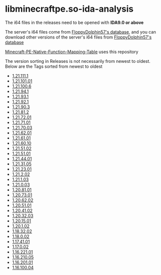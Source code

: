 # libminecraftpe.so-ida-analysis
The i64 files in the releases need to be opened with **IDA9.0 or above**  

The server's i64 files come from [FloppyDolphin57's database](https://www.mediafire.com/folder/ammda8wfvbw9x/), and you can download other versions of the server's i64 files from [FloppyDolphin57's database](https://www.mediafire.com/folder/ammda8wfvbw9x/)

[Minecraft-PE-Native-Function-Mapping-Table](https://github.com/TheChuan1503/Minecraft-PE-Native-Function-Mapping-Table) uses this repository

The version sorting in Releases is not necessarily from newest to oldest. Below are the Tags sorted from newest to oldest

- [1.21.111.1](https://github.com/1503Dev/libminecraftpe.so-ida-analysis/releases/tag/1.21.111.1)
- [1.21.101.01](https://github.com/1503Dev/libminecraftpe.so-ida-analysis/releases/tag/1.21.101.01)
- [1.21.100.6](https://github.com/1503Dev/libminecraftpe.so-ida-analysis/releases/tag/1.21.100.6)
- [1.21.94.1](https://github.com/1503Dev/libminecraftpe.so-ida-analysis/releases/tag/1.21.94.1)
- [1.21.93.1](https://github.com/1503Dev/libminecraftpe.so-ida-analysis/releases/tag/1.21.93.1)
- [1.21.92.1](https://github.com/1503Dev/libminecraftpe.so-ida-analysis/releases/tag/1.21.92.1)
- [1.21.90.3](https://github.com/1503Dev/libminecraftpe.so-ida-analysis/releases/tag/1.21.90.3)
- [1.21.81.2](https://github.com/1503Dev/libminecraftpe.so-ida-analysis/releases/tag/1.21.81.2)
- [1.21.72.01](https://github.com/1503Dev/libminecraftpe.so-ida-analysis/releases/tag/1.21.72.01)
- [1.21.71.01](https://github.com/1503Dev/libminecraftpe.so-ida-analysis/releases/tag/1.21.71.01)
- [1.21.70.03](https://github.com/1503Dev/libminecraftpe.so-ida-analysis/releases/tag/1.21.70.03)
- [1.21.62.01](https://github.com/1503Dev/libminecraftpe.so-ida-analysis/releases/tag/1.21.62.01)
- [1.21.61.01](https://github.com/1503Dev/libminecraftpe.so-ida-analysis/releases/tag/1.21.61.01)
- [1.21.60.10](https://github.com/1503Dev/libminecraftpe.so-ida-analysis/releases/tag/1.21.60.10)
- [1.21.51.02](https://github.com/1503Dev/libminecraftpe.so-ida-analysis/releases/tag/1.21.51.02)
- [1.21.51.01](https://github.com/1503Dev/libminecraftpe.so-ida-analysis/releases/tag/1.21.51.01)
- [1.21.44.01](https://github.com/1503Dev/libminecraftpe.so-ida-analysis/releases/tag/1.21.44.01)
- [1.21.31.05](https://github.com/1503Dev/libminecraftpe.so-ida-analysis/releases/tag/1.21.31.05)
- [1.21.23.01](https://github.com/1503Dev/libminecraftpe.so-ida-analysis/releases/tag/1.21.23.01)
- [1.21.2.02](https://github.com/1503Dev/libminecraftpe.so-ida-analysis/releases/tag/1.21.2.02)
- [1.21.1.03](https://github.com/1503Dev/libminecraftpe.so-ida-analysis/releases/tag/1.21.1.03)
- [1.21.0.03](https://github.com/1503Dev/libminecraftpe.so-ida-analysis/releases/tag/1.21.0.03)
- [1.20.81.01](https://github.com/1503Dev/libminecraftpe.so-ida-analysis/releases/tag/1.20.81.01)
- [1.20.73.01](https://github.com/1503Dev/libminecraftpe.so-ida-analysis/releases/tag/1.20.73.01)
- [1.20.62.02](https://github.com/1503Dev/libminecraftpe.so-ida-analysis/releases/tag/1.20.62.02)
- [1.20.51.01](https://github.com/1503Dev/libminecraftpe.so-ida-analysis/releases/tag/1.20.51.01)
- [1.20.41.02](https://github.com/1503Dev/libminecraftpe.so-ida-analysis/releases/tag/1.20.41.02)
- [1.20.32.03](https://github.com/1503Dev/libminecraftpe.so-ida-analysis/releases/tag/1.20.32.03)
- [1.20.15.01](https://github.com/1503Dev/libminecraftpe.so-ida-analysis/releases/tag/1.20.15.01)
- [1.20.1.02](https://github.com/1503Dev/libminecraftpe.so-ida-analysis/releases/tag/1.20.1.02)
- [1.18.32.02](https://github.com/1503Dev/libminecraftpe.so-ida-analysis/releases/tag/1.18.32.02)
- [1.18.0.02](https://github.com/1503Dev/libminecraftpe.so-ida-analysis/releases/tag/1.18.0.02)
- [1.17.41.01](https://github.com/1503Dev/libminecraftpe.so-ida-analysis/releases/tag/1.17.41.01)
- [1.17.0.02](https://github.com/1503Dev/libminecraftpe.so-ida-analysis/releases/tag/1.17.0.02)
- [1.16.221.01](https://github.com/1503Dev/libminecraftpe.so-ida-analysis/releases/tag/1.16.221.01)
- [1.16.210.05](https://github.com/1503Dev/libminecraftpe.so-ida-analysis/releases/tag/1.16.210.05)
- [1.16.201.01](https://github.com/1503Dev/libminecraftpe.so-ida-analysis/releases/tag/1.16.201.01)
- [1.16.100.04](https://github.com/1503Dev/libminecraftpe.so-ida-analysis/releases/tag/1.16.100.04)
